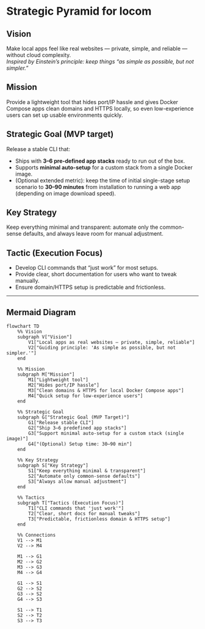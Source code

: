 # Strategic Pyramid for locom

## Vision
Make local apps feel like real websites — private, simple, and reliable — without cloud complexity.  
*Inspired by Einstein’s principle: keep things “as simple as possible, but not simpler.”*  

## Mission
Provide a lightweight tool that hides port/IP hassle and gives Docker Compose apps clean domains and HTTPS locally, so even low-experience users can set up usable environments quickly.  

## Strategic Goal (MVP target)
Release a stable CLI that:  
- Ships with **3–6 pre-defined app stacks** ready to run out of the box.  
- Supports **minimal auto-setup** for a custom stack from a single Docker image.  
- (Optional extended metric): keep the time of initial single-stage setup scenario to **30–90 minutes** from installation to running a web app (depending on image download speed).  

## Key Strategy
Keep everything minimal and transparent: automate only the common-sense defaults, and always leave room for manual adjustment.  

## Tactic (Execution Focus)
- Develop CLI commands that “just work” for most setups.  
- Provide clear, short documentation for users who want to tweak manually.  
- Ensure domain/HTTPS setup is predictable and frictionless.  

---

## Mermaid Diagram

```mermaid
flowchart TD
    %% Vision
    subgraph V["Vision"]
        V1["Local apps as real websites — private, simple, reliable"]
        V2["Guiding principle: 'As simple as possible, but not simpler.'"]
    end

    %% Mission
    subgraph M["Mission"]
        M1["Lightweight tool"]
        M2["Hides port/IP hassle"]
        M3["Clean domains & HTTPS for local Docker Compose apps"]
        M4["Quick setup for low-experience users"]
    end

    %% Strategic Goal
    subgraph G["Strategic Goal (MVP Target)"]
        G1["Release stable CLI"]
        G2["Ship 3–6 predefined app stacks"]
        G3["Support minimal auto-setup for a custom stack (single image)"]
        G4["(Optional) Setup time: 30–90 min"]
    end

    %% Key Strategy
    subgraph S["Key Strategy"]
        S1["Keep everything minimal & transparent"]
        S2["Automate only common-sense defaults"]
        S3["Always allow manual adjustment"]
    end

    %% Tactics
    subgraph T["Tactics (Execution Focus)"]
        T1["CLI commands that 'just work'"]
        T2["Clear, short docs for manual tweaks"]
        T3["Predictable, frictionless domain & HTTPS setup"]
    end

    %% Connections
    V1 --> M1
    V2 --> M4

    M1 --> G1
    M2 --> G2
    M3 --> G3
    M4 --> G4

    G1 --> S1
    G2 --> S2
    G3 --> S2
    G4 --> S3

    S1 --> T1
    S2 --> T2
    S3 --> T3
```